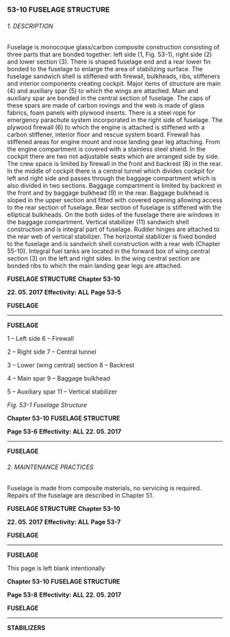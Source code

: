 ### 53-10 FUSELAGE STRUCTURE

###### 1. DESCRIPTION
Fuselage is monocoque glass/carbon composite construction consisting of three
parts that are bonded together: left side (1, Fig. 53-1), right side (2) and lower section
(3). There is shaped fuselage end and a rear lower fin bonded to the fuselage to
enlarge the area of stabilizing surface.
The fuselage sandwich shell is stiffened with firewall, bulkheads, ribs, stiffeners and
interior components creating cockpit. Major items of structure are main (4) and
auxiliary spar (5) to which the wings are attached. Main and auxiliary spar are
bonded in the central section of fuselage. The caps of these spars are made of
carbon rovings and the web is made of glass fabrics, foam panels with plywood
inserts.
There is a steel rope for emergency parachute system incorporated in the right side
of fuselage.
The plywood firewall (6) to which the engine is attached is stiffened with a carbon
stiffener, interior floor and rescue system board. Firewall has stiffened areas for
engine mount and nose landing gear leg attaching. From the engine compartment is
covered with a stainless steel shield.
In the cockpit there are two not adjustable seats which are arranged side by side.
The crew space is limited by firewall in the front and backrest (8) in the rear. In the
middle of cockpit there is a central tunnel which divides cockpit for left and right side
and passes through the baggage compartment which is also divided in two sections.
Baggage compartment is limited by backrest in the front and by baggage bulkhead
(9) in the rear. Baggage bulkhead is sloped in the upper section and fitted with
covered opening allowing access to the rear section of fuselage. Rear section of
fuselage is stiffened with the elliptical bulkheads. On the both sides of the fuselage
there are windows in the baggage compartment.
Vertical stabilizer (11) sandwich shell construction and is integral part of fuselage.
Rudder hinges are attached to the rear web of vertical stabilizer. The horizontal
stabilizer is fixed bonded to the fuselage and is sandwich shell construction with a
rear web (Chapter 55-10).
Integral fuel tanks are located in the forward box of wing central section (3) on the left
and right sides.
In the wing central section are bonded ribs to which the main landing gear legs are
attached.

**FUSELAGE STRUCTURE** **Chapter 53-10**

**22. 05. 2017** **Effectivity: ALL** **Page 53-5**


**FUSELAGE**


-----

**FUSELAGE**

1 – Left side 6 – Firewall

2 – Right side 7 – Central tunnel

3 – Lower (wing central) section 8 – Backrest

4 – Main spar 9 – Baggage bulkhead

5 – Auxiliary spar 11 – Vertical stabilizer

_Fig. 53-1 Fuselage Structure_

**Chapter 53-10** **FUSELAGE STRUCTURE**

**Page 53-6** **Effectivity: ALL** **22. 05. 2017**


-----

**FUSELAGE**

###### 2. MAINTENANCE PRACTICES
Fuselage is made from composite materials, no servicing is required. Repairs of the
fuselage are described in Chapter 51.

**FUSELAGE STRUCTURE** **Chapter 53-10**

**22. 05. 2017** **Effectivity: ALL** **Page 53-7**


**FUSELAGE**


-----

**FUSELAGE**

This page is left blank intentionally

**Chapter 53-10** **FUSELAGE STRUCTURE**

**Page 53-8** **Effectivity: ALL** **22. 05. 2017**


**FUSELAGE**


-----

**STABILIZERS**

